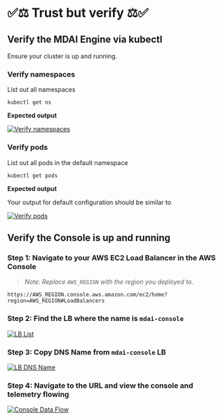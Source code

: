 # ✅⚖️ Trust but verify ⚖️✅

## Verify the MDAI Engine via kubectl
Ensure your cluster is up and running.

### Verify namespaces

List out all namespaces

```shell
kubectl get ns
```

**Expected output**

[![Verify namespaces](/media/verify-get-ns.png)](/media/verify-get-ns.png)

### Verify pods

List out all pods in the default namespace

```shell
kubectl get pods
```

**Expected output**

Your output for default configuration should be similar to

[![Verify pods](/media/verify-get-pods.png)](/media/verify-get-pods.png)

## Verify the Console is up and running

### Step 1: Navigate to your AWS EC2 Load Balancer in the AWS Console

>*Note: Replace `AWS_REGION` with the region you deployed to.*

`https://AWS_REGION.console.aws.amazon.com/ec2/home?region=AWS_REGION#LoadBalancers`

### Step 2: Find the LB where the name is `mdai-console`

[![LB List](/media/lb-list.png)](/media/lb-list.png)


### Step 3: Copy DNS Name from `mdai-console` LB

[![LB DNS Name](/media/load-balancers.png)](/media/load-balancers.png)

### Step 4: Navigate to the URL and view the console and telemetry flowing

[![Console Data Flow](/media/console-data-flow.png)](/media/console-data-flow.png)
